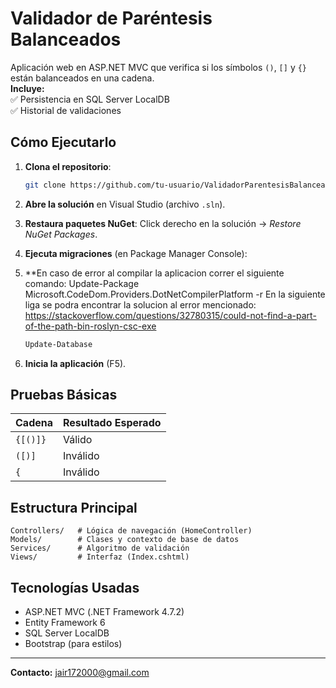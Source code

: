 # Validador de Paréntesis Balanceados

Aplicación web en ASP.NET MVC que verifica si los símbolos `()`, `[]` y `{}` están balanceados en una cadena.  
**Incluye:**  
✅ Persistencia en SQL Server LocalDB  
✅ Historial de validaciones  

## Cómo Ejecutarlo
1. **Clona el repositorio**:
   ```bash
   git clone https://github.com/tu-usuario/ValidadorParentesisBalanceados.git
   ```
2. **Abre la solución** en Visual Studio (archivo `.sln`).
3. **Restaura paquetes NuGet**: Click derecho en la solución → *Restore NuGet Packages*.
4. **Ejecuta migraciones** (en Package Manager Console):
5. **En caso de error al compilar la aplicacion correr el siguiente comando: Update-Package Microsoft.CodeDom.Providers.DotNetCompilerPlatform -r
   En la siguiente liga se podra encontrar la solucion al error mencionado: https://stackoverflow.com/questions/32780315/could-not-find-a-part-of-the-path-bin-roslyn-csc-exe


   ```bash
   Update-Database
   ```
6. **Inicia la aplicación** (F5).

## Pruebas Básicas
| Cadena      | Resultado Esperado |
|-------------|--------------------|
| `{[()]}`    | Válido             |
| `([)]`      | Inválido           |
| `{`         | Inválido           |

## Estructura Principal
```plaintext
Controllers/   # Lógica de navegación (HomeController)
Models/        # Clases y contexto de base de datos
Services/      # Algoritmo de validación
Views/         # Interfaz (Index.cshtml)
```

## Tecnologías Usadas
- ASP.NET MVC (.NET Framework 4.7.2)
- Entity Framework 6
- SQL Server LocalDB
- Bootstrap (para estilos)

---

**Contacto:** jair172000@gmail.com
